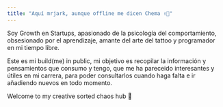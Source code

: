 ```yaml
---
title: "Aquí mrjark, aunque offline me dicen Chema ✌🏽"
---
```


Soy Growth en Startups, apasionado de la psicología del
comportamiento, obsesionado por el aprendizaje, amante del arte del
tattoo y programador en mi tiempo libre.

Este es mi build(me) in public, mi objetivo es recopilar la información y pensamientos que consumo y tengo, que me ha pareceido interesantes y útiles en mi carrera, para poder consultarlos cuando haga falta e ir añadiendo nuevos en todo momento.

Welcome to my creative sorted chaos hub 💭
